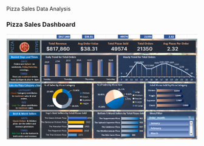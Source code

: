 Pizza Sales Data Analysis 

### Pizza Sales Dashboard

![Pizza Sales Dashboard](Images/PizzaSales.png)